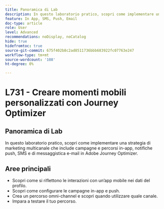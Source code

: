 ```yaml
---
title: Panoramica di Lab
description: In questo laboratorio pratico, scopri come implementare una strategia di marketing multicanale che include campagne e percorsi in-app, notifiche push, SMS e di messaggistica e-mail in Adobe Journey Optimizer.
feature: In App, SMS, Push, Email
doc-type: article
role: User
level: Advanced
recommendations: noDisplay, noCatalog
hide: true
hidefromtoc: true
source-git-commit: 675f402b8c2ad8511736bbb683922fc07763e247
workflow-type: tm+mt
source-wordcount: '108'
ht-degree: 0%

---
```



# L731 - Creare momenti mobili personalizzati con Journey Optimizer

## Panoramica di Lab

In questo laboratorio pratico, scopri come implementare una strategia di marketing multicanale che include campagne e percorsi in-app, notifiche push, SMS e di messaggistica e-mail in Adobe Journey Optimizer.

## Aree principali

* Scopri come si riflettono le interazioni con un’app mobile nei dati del profilo.
* Scopri come configurare le campagne in-app e push.
* Crea un percorso omni-channel e scopri quando utilizzare quale canale.
* Impara a testare il tuo percorso.
